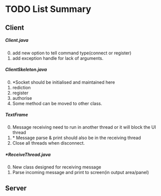 # TODO List Summary


## Client 
##### Client.java
0. add new option to tell command type(connect or register)
0. add exception handle for lack of arguments.

##### ClientSkeleton.java
0. *Socket should be initialised and maintained here
0. rediction
0. register 
0. authorise
0. Some method can be moved to other class.

##### TextFrame

0. Message receiving need to run in another thread or it will block the UI thread
0. \* Message parse & print should also be in the receiving thread
0. Close all threads when disconnect.

##### *ReceiveThread.java
0. New class designed for receiving message
0. Parse incoming message and print to screen(in output area/panel)


## Server



 
